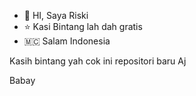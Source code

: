 - 👋 HI, Saya Riski
- ⭐ Kasi Bintang lah dah gratis 
- 🇲🇨 Salam Indonesia


Kasih bintang yah cok ini repositori baru Aj

Babay
